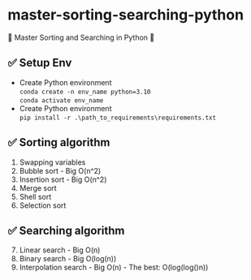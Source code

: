 # master-sorting-searching-python
🚀 Master Sorting and Searching in Python 🚀


## ✅ Setup Env
- Create Python environment\
`conda create -n env_name python=3.10`\
`conda activate env_name`
- Create Python environment\
`pip install -r .\path_to_requirements\requirements.txt`

## ✅ Sorting algorithm
1. Swapping variables 
2. Bubble sort - Big O(n^2)
3. Insertion sort - Big O(n^2)
4. Merge sort 
5. Shell sort 
6. Selection sort

## ✅ Searching algorithm
7. Linear search - Big O(n)
8. Binary search - Big O(log(n))
9. Interpolation search - Big O(n) - The best: O(log(log()n))

